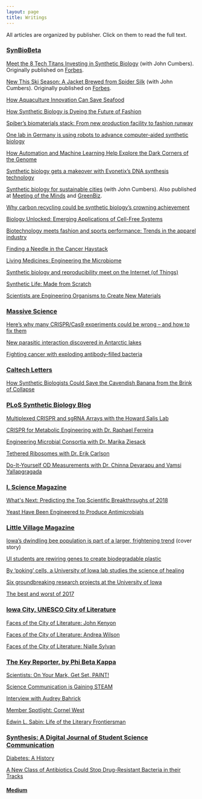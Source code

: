 ```yaml
---
layout: page
title: Writings
---
```


All articles are organized by publisher. Click on them to read the full text.

### [SynBioBeta](https://synbiobeta.com/)

[Meet the 8 Tech Titans Investing in Synthetic Biology](https://synbiobeta.com/meet-the-8-tech-titans-investing-in-synthetic-biology/) (with John Cumbers). Originally published on [Forbes](https://www.forbes.com/sites/johncumbers/2019/09/14/meet-the-8-tech-titans-investing-in-synthetic-biology/#7e306b75a64b).

[New This Ski Season: A Jacket Brewed from Spider Silk](https://synbiobeta.com/new-this-ski-season-a-jacket-brewed-from-spider-silk/) (with John Cumbers). Originally published on [Forbes](https://www.forbes.com/sites/johncumbers/2019/08/28/new-this-ski-season-a-jacket-brewed-from-spider-silk/#14b06fdf561e).

[How Aquaculture Innovation Can Save Seafood](https://synbiobeta.com/how-aquaculture-innovation-can-save-seafood/)

[How Synthetic Biology is Dyeing the Future of Fashion](https://synbiobeta.com/how-synthetic-biology-is-dyeing-the-future-of-fashion/)

[Spiber’s biomaterials stack: From new production facility to fashion runway](https://synbiobeta.com/spibers-biomaterials-stack-from-new-production-facility-to-fashion-runway/)

[One lab in Germany is using robots to advance computer-aided synthetic biology](https://synbiobeta.com/one-lab-in-germany-is-using-robots-to-advance-computer-aided-synthetic-biology/)

[How Automation and Machine Learning Help Explore the Dark Corners of the Genome](https://synbiobeta.com/how-automation-and-machine-learning-help-explore-the-dark-corners-of-the-genome/)

[Synthetic biology gets a makeover with Evonetix’s DNA synthesis technology](https://synbiobeta.com/synthetic-biology-gets-a-makeover-with-evonetixs-dna-synthesis-technology/)

[Synthetic biology for sustainable cities](https://synbiobeta.com/synthetic-biology-for-sustainable-cities/) (with John Cumbers). Also published at [Meeting of the Minds](https://meetingoftheminds.org/synthetic-biology-for-sustainable-cities-30857) and [GreenBiz](https://www.greenbiz.com/article/how-synthetic-biology-can-help-build-sustainable-cities).

[Why carbon recycling could be synthetic biology’s crowning achievement](https://synbiobeta.com/why-carbon-recycling-could-be-synthetic-biologys-crowning-achievement/)

[Biology Unlocked: Emerging Applications of Cell-Free Systems](https://synbiobeta.com/biology-unlocked-emerging-applications-of-cell-free-systems/)

[Biotechnology meets fashion and sports performance: Trends in the apparel industry](https://synbiobeta.com/biotechnology-meets-fashion-and-sports-performance-trends-in-the-apparel-industry/)

[Finding a Needle in the Cancer Haystack](https://synbiobeta.com/finding-a-needle-in-the-cancer-haystack/)

[Living Medicines: Engineering the Microbiome](https://synbiobeta.com/living-medicines-engineering-the-microbiome/)

[Synthetic biology and reproducibility meet on the Internet (of Things)](https://synbiobeta.com/synthetic-biology-and-reproducibility-meet-on-the-internet-of-things/)

[Synthetic Life: Made from Scratch](https://synbiobeta.com/synthetic-life-made-from-scratch/)

[Scientists are Engineering Organisms to Create New Materials](https://synbiobeta.com/scientists-are-engineering-organisms-to-create-new-materials/)

### [Massive Science](https://massivesci.com/)

[Here’s why many CRISPR/Cas9 experiments could be wrong – and how to fix them](https://massivesci.com/articles/gene-editing-crispr-cas-wrong-studies-experiment-enzyme-genetics/)

[New parasitic interaction discovered in Antarctic lakes](https://massivesci.com/notes/antarctic-lakes-parasite-interaction-extremophiles/)

[Fighting cancer with exploding antibody-filled bacteria](https://massivesci.com/notes/exploding-antibody-bacteria-ecoli-in-mice-cancer/)

### [Caltech Letters](https://caltechletters.org/)

[How Synthetic Biologists Could Save the Cavendish Banana from the Brink of Collapse](https://caltechletters.org/science/bananas-and-synthetic-biology/)

### [PLoS Synthetic Biology Blog](https://blogs.plos.org/plos/)

[Multiplexed CRISPR and sgRNA Arrays with the Howard Salis Lab](https://blogs.plos.org/plos/2019/11/science-behind-the-scenes-multiplexed-crispr-and-sgrna-arrays-with-the-howard-salis-lab/)

[CRISPR for Metabolic Engineering with Dr. Raphael Ferreira](https://blogs.plos.org/plos/2019/11/science-behind-the-scenes-crispr-for-metabolic-engineering-with-dr-raphael-ferreira/)

[Engineering Microbial Consortia with Dr. Marika Ziesack](https://blogs.plos.org/plos/2019/10/microbial-consortia-sbts/)

[Tethered Ribosomes with Dr. Erik Carlson](https://blogs.plos.org/plos/2019/10/science-behind-the-scenes-tethered-ribosomes-with-dr-erik-carlson/)

[Do-It-Yourself OD Measurements with Dr. Chinna Devarapu and Vamsi Yallapgragada](https://blogs.plos.org/plos/2019/10/science-behind-the-scenes-do-it-yourself-od-measurements-with-dr-chinna-devarapu-and-vamsi-yallapgragada/)

### [I, Science Magazine](http://isciencemag.co.uk/)

[What's Next: Predicting the Top Scientific Breakthroughs of 2018](http://isciencemag.co.uk/uncategorized/whats-next-predicting-the-top-scientific-breakthroughs-of-2018/)

[Yeast Have Been Engineered to Produce Antimicrobials](http://isciencemag.co.uk/uncategorized/yeast-have-been-engineered-to-produce-antimicrobials/)

### [Little Village Magazine](https://littlevillagemag.com/)

[Iowa’s dwindling bee population is part of a larger, frightening trend](https://littlevillagemag.com/iowas-dwindling-bee-population-is-part-of-a-larger-frightening-trend/) (cover story)

[UI students are rewiring genes to create biodegradable plastic](https://littlevillagemag.com/university-of-iowa-genetic-engineering-biodegradable-plastic/)

[By ‘poking’ cells, a University of Iowa lab studies the science of healing](https://littlevillagemag.com/by-poking-cells-a-university-of-iowa-lab-studies-the-science-of-healing/)

[Six groundbreaking research projects at the University of Iowa](https://littlevillagemag.com/five-groundbreaking-research-projects-at-the-university-of-iowa/)

[The best and worst of 2017](https://littlevillagemag.com/best-and-worst-of-2017/)

### [Iowa City, UNESCO City of Literature](http://www.iowacityofliterature.org/)

[Faces of the City of Literature: John Kenyon](http://www.iowacityofliterature.org/faces-of-the-city-of-literature-john-kenyon/)

[Faces of the City of Literature: Andrea Wilson](http://www.iowacityofliterature.org/faces-of-the-city-of-literature-andrea-wilson/)

[Faces of the City of Literature: Nialle Sylvan](http://www.iowacityofliterature.org/faces-city-literature-nialle-sylvan/)

### [The Key Reporter, by Phi Beta Kappa](http://keyreporter.org/)

[Scientists: On Your Mark, Get Set, PAINT!](http://www.keyreporter.org/PbkNews/PbkNews/Details/1823.html)

[Science Communication is Gaining STEAM](http://www.keyreporter.org/PbkNews/PbkNews/Details/1931.html)

[Interview with Audrey Bahrick](http://www.keyreporter.org/PbkNews/PbkNews/Details/1942.html)

[Member Spotlight: Cornel West](http://www.keyreporter.org/AlumniNews/MemberSpotlight/Details/1836.html)

[Edwin L. Sabin: Life of the Literary Frontiersman](http://www.keyreporter.org/PbkNews/PbkNews/Details/1924.html)

### [Synthesis: A Digital Journal of Student Science Communication](https://ir.uiowa.edu/synthesis/vol1/iss1/)

[Diabetes: A History](https://ir.uiowa.edu/cgi/viewcontent.cgi?article=1004&context=synthesis)

[A New Class of Antibiotics Could Stop Drug-Resistant Bacteria in their Tracks](https://ir.uiowa.edu/cgi/viewcontent.cgi?article=1006&context=synthesis)

#### [Medium](https://medium.com/@NikoMcCarty)